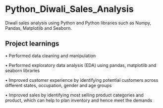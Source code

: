 # Python_Diwali_Sales_Analysis
Diwali sales analysis using Python and Python libraries such as Numpy, Pandas, Matplotlib and Seaborn.

## Project learnings
• Performed data cleaning and manipulation

• Performed exploratory data analysis (EDA) using pandas, matplotlib and seaborn libraries

• Improved customer experience by identifying potential customers across different states, occupation, gender and age groups

• Improved sales by identifying most selling product categories and product, which can help to plan inventory and hence meet the demands
